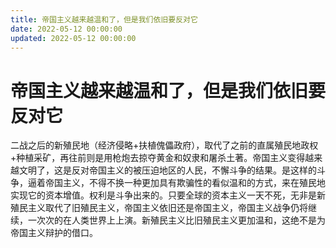 ```yaml
---
title: 帝国主义越来越温和了，但是我们依旧要反对它
date: 2022-05-12 00:00:00
updated: 2022-05-12 00:00:00
---
```


# 帝国主义越来越温和了，但是我们依旧要反对它

二战之后的新殖民地（经济侵略+扶植傀儡政府），取代了之前的直属殖民地政权+种植采矿，再往前则是用枪炮去掠夺黄金和奴隶和屠杀土著。帝国主义变得越来越文明了，这是反对帝国主义的被压迫地区的人民，不懈斗争的结果。是这样的斗争，逼着帝国主义，不得不换一种更加具有欺骗性的看似温和的方式，来在殖民地实现它的资本增值。权利是斗争出来的。只要全球的资本主义一天不死，无非是新殖民主义取代了旧殖民主义，帝国主义依旧还是帝国主义，帝国主义战争仍将继续，一次次的在人类世界上上演。新殖民主义比旧殖民主义更加温和，这绝不是为帝国主义辩护的借口。
